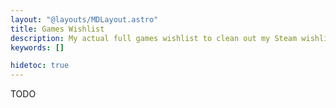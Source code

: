 ```yaml
---
layout: "@layouts/MDLayout.astro"
title: Games Wishlist
description: My actual full games wishlist to clean out my Steam wishlist.
keywords: []

hidetoc: true
---
```


TODO

